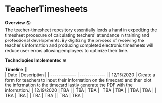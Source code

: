 # TeacherTimesheets

**Overview** 🌎 </br>
The teacher-timesheet repository essentially lends a hand in expediting the timesheet procedure of calculating teachers' attendance in training and professional developments. By digitizing the process of receiving the teacher's information and producing completed electronic timesheets will reduce user errors allowing employees to optimize their time.

**Technologies Implemented** ⚙️ </br>

**Timeline** 📆 </br>
| Date          | Description   |
| ------------- | ------------- |
| 12/16/2020    | Create a form for teachers to input their information on the timecard and then plot                     the information to the timecard lastly generate the PDF with the information.|
| 12/19/2020    | TBA           |
| TBA           | TBA           |
| TBA           | TBA           |
| TBA           | TBA           |
| TBA           | TBA           |
| TBA           | TBA           |
| TBA           | TBA           |

